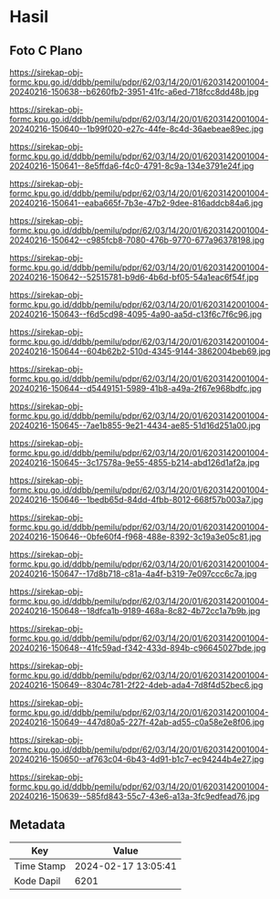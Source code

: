 # Hasil

## Foto C Plano

https://sirekap-obj-formc.kpu.go.id/ddbb/pemilu/pdpr/62/03/14/20/01/6203142001004-20240216-150638--b6260fb2-3951-41fc-a6ed-718fcc8dd48b.jpg

https://sirekap-obj-formc.kpu.go.id/ddbb/pemilu/pdpr/62/03/14/20/01/6203142001004-20240216-150640--1b99f020-e27c-44fe-8c4d-36aebeae89ec.jpg

https://sirekap-obj-formc.kpu.go.id/ddbb/pemilu/pdpr/62/03/14/20/01/6203142001004-20240216-150641--8e5ffda6-f4c0-4791-8c9a-134e3791e24f.jpg

https://sirekap-obj-formc.kpu.go.id/ddbb/pemilu/pdpr/62/03/14/20/01/6203142001004-20240216-150641--eaba665f-7b3e-47b2-9dee-816addcb84a6.jpg

https://sirekap-obj-formc.kpu.go.id/ddbb/pemilu/pdpr/62/03/14/20/01/6203142001004-20240216-150642--c985fcb8-7080-476b-9770-677a96378198.jpg

https://sirekap-obj-formc.kpu.go.id/ddbb/pemilu/pdpr/62/03/14/20/01/6203142001004-20240216-150642--52515781-b9d6-4b6d-bf05-54a1eac6f54f.jpg

https://sirekap-obj-formc.kpu.go.id/ddbb/pemilu/pdpr/62/03/14/20/01/6203142001004-20240216-150643--f6d5cd98-4095-4a90-aa5d-c13f6c7f6c96.jpg

https://sirekap-obj-formc.kpu.go.id/ddbb/pemilu/pdpr/62/03/14/20/01/6203142001004-20240216-150644--604b62b2-510d-4345-9144-3862004beb69.jpg

https://sirekap-obj-formc.kpu.go.id/ddbb/pemilu/pdpr/62/03/14/20/01/6203142001004-20240216-150644--d5449151-5989-41b8-a49a-2f67e968bdfc.jpg

https://sirekap-obj-formc.kpu.go.id/ddbb/pemilu/pdpr/62/03/14/20/01/6203142001004-20240216-150645--7ae1b855-9e21-4434-ae85-51d16d251a00.jpg

https://sirekap-obj-formc.kpu.go.id/ddbb/pemilu/pdpr/62/03/14/20/01/6203142001004-20240216-150645--3c17578a-9e55-4855-b214-abd126d1af2a.jpg

https://sirekap-obj-formc.kpu.go.id/ddbb/pemilu/pdpr/62/03/14/20/01/6203142001004-20240216-150646--1bedb65d-84dd-4fbb-8012-668f57b003a7.jpg

https://sirekap-obj-formc.kpu.go.id/ddbb/pemilu/pdpr/62/03/14/20/01/6203142001004-20240216-150646--0bfe60f4-f968-488e-8392-3c19a3e05c81.jpg

https://sirekap-obj-formc.kpu.go.id/ddbb/pemilu/pdpr/62/03/14/20/01/6203142001004-20240216-150647--17d8b718-c81a-4a4f-b319-7e097ccc6c7a.jpg

https://sirekap-obj-formc.kpu.go.id/ddbb/pemilu/pdpr/62/03/14/20/01/6203142001004-20240216-150648--18dfca1b-9189-468a-8c82-4b72cc1a7b9b.jpg

https://sirekap-obj-formc.kpu.go.id/ddbb/pemilu/pdpr/62/03/14/20/01/6203142001004-20240216-150648--41fc59ad-f342-433d-894b-c96645027bde.jpg

https://sirekap-obj-formc.kpu.go.id/ddbb/pemilu/pdpr/62/03/14/20/01/6203142001004-20240216-150649--8304c781-2f22-4deb-ada4-7d8f4d52bec6.jpg

https://sirekap-obj-formc.kpu.go.id/ddbb/pemilu/pdpr/62/03/14/20/01/6203142001004-20240216-150649--447d80a5-227f-42ab-ad55-c0a58e2e8f06.jpg

https://sirekap-obj-formc.kpu.go.id/ddbb/pemilu/pdpr/62/03/14/20/01/6203142001004-20240216-150650--af763c04-6b43-4d91-b1c7-ec94244b4e27.jpg

https://sirekap-obj-formc.kpu.go.id/ddbb/pemilu/pdpr/62/03/14/20/01/6203142001004-20240216-150639--585fd843-55c7-43e6-a13a-3fc9edfead76.jpg


## Metadata

| Key        | Value               |
| ---------- | ------------------- |
| Time Stamp | 2024-02-17 13:05:41 |
| Kode Dapil | 6201                |



